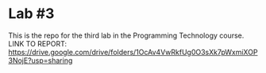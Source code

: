 # Lab #3
This is the repo for the third lab in the Programming Technology course.
LINK TO REPORT:
https://drive.google.com/drive/folders/1OcAv4VwRkfUg0O3sXk7pWxmiXOP3NojE?usp=sharing
